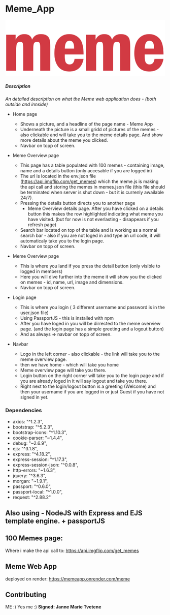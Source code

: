 # Meme_App

![Meme_App](/public/images/logo.png)


##### Description
_An detailed description on what the Meme web application does - (both outside and innside)_

* Home page
    * Shows a picture, and a headline of the page name - Meme App
    * Underneath the picture is a small gridd of pictures of the memes - also clickable and will take you to the meme details page. And show more details about the meme you clicked.
    * Navbar on topp of screen.

* Meme Overview page
    * This page has a table populated with 100 memes - containing image, name and a details button (only accesable if you are logged in)
    * The url is located in the env.json file (https://api.imgflip.com/get_memes) which the meme.js is making the api call and storing the memes in memes.json file (this file should be terminated when server is shut down - but it is currenly awailable 24/7).
    * Pressing the details button directs you to another page  
        - Meme Overview details page. 
          After you have clicked on a details button this makes the row highlighted indicating what meme you have visited.
          (but for now is not everlasting - disappears if you refresh page)
    * Search bar located on top of the table and is working as a normal search bar - also if you are not loged in and type an url code,
        it will automaticaly take you to the login page.
    * Navbar on topp of screen.

* Meme Overview page
    * This is where you land if you press the detail button (only visible to logged in members) 
    * Here you will dive further into the meme it will show you the clicked on memes - id, name, url, image and dimensions.
    * Navbar on topp of screen.  

* Login page
    * This is where you login ( 3 different username and password is in the user.json file) 
    * Using PassportJS - this is installed with npm
    * After you have loged in you will be dirrected to the meme overview page.
        (and the login page has a simple greeting and a logout button)
    * And as always => navbar on topp of screen.

* Navbar
    * Logo in the left corner - also clickable - the link will take you to the meme overview page. 
    * then we have home - which will take you home
    * Meme overview page will take you there.
    * Login button on the right corner will take you to the login page and if you are already loged in it will say logout and take you there.
    * Right next to the login/logout button is a greeting (Welcome) and then your username if you are logged in or just Guest if you have not signed in yet.
       
### Dependencies

- axios: "^1.2.3",
- bootstrap: "^5.2.3",
- bootstrap-icons: "^1.10.3",
- cookie-parser: "~1.4.4",
- debug: "~2.6.9",
- ejs: "^3.1.8",
- express: "^4.18.2",
- express-session: "^1.17.3",
- express-session-json: "^0.0.8",
- http-errors: "~1.6.3",
- jquery: "^3.6.3",
- morgan: "~1.9.1",
- passport: "^0.6.0",
- passport-local: "^1.0.0",
- request: "^2.88.2"

## Also using - NodeJS with Express and EJS template engine. + passportJS


## 100 Memes page:

Where i make the api call to:
https://api.imgflip.com/get_memes

## Meme Web App

deployed on render:
https://memeapp.onrender.com/meme

## Contributing
ME :) Yes me :)
**Signed: Janne Marie Tvetene**

